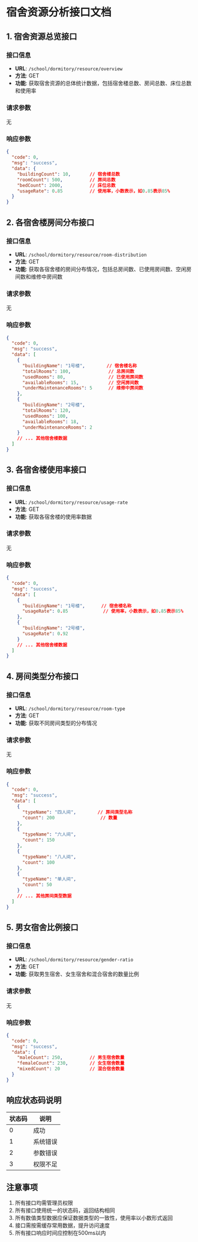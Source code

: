 # 宿舍资源分析接口文档

## 1. 宿舍资源总览接口

### 接口信息
- **URL**: `/school/dormitory/resource/overview`
- **方法**: GET
- **功能**: 获取宿舍资源的总体统计数据，包括宿舍楼总数、房间总数、床位总数和使用率

### 请求参数
无

### 响应参数
```json
{
  "code": 0,
  "msg": "success",
  "data": {
    "buildingCount": 10,       // 宿舍楼总数
    "roomCount": 500,          // 房间总数
    "bedCount": 2000,          // 床位总数
    "usageRate": 0.85          // 使用率，小数表示，如0.85表示85%
  }
}
```

## 2. 各宿舍楼房间分布接口

### 接口信息
- **URL**: `/school/dormitory/resource/room-distribution`
- **方法**: GET
- **功能**: 获取各宿舍楼的房间分布情况，包括总房间数、已使用房间数、空闲房间数和维修中房间数

### 请求参数
无

### 响应参数
```json
{
  "code": 0,
  "msg": "success",
  "data": [
    {
      "buildingName": "1号楼",        // 宿舍楼名称
      "totalRooms": 100,              // 总房间数
      "usedRooms": 80,                // 已使用房间数
      "availableRooms": 15,           // 空闲房间数
      "underMaintenanceRooms": 5      // 维修中房间数
    },
    {
      "buildingName": "2号楼",
      "totalRooms": 120,
      "usedRooms": 100,
      "availableRooms": 18,
      "underMaintenanceRooms": 2
    }
    // ... 其他宿舍楼数据
  ]
}
```

## 3. 各宿舍楼使用率接口

### 接口信息
- **URL**: `/school/dormitory/resource/usage-rate`
- **方法**: GET
- **功能**: 获取各宿舍楼的使用率数据

### 请求参数
无

### 响应参数
```json
{
  "code": 0,
  "msg": "success",
  "data": [
    {
      "buildingName": "1号楼",      // 宿舍楼名称
      "usageRate": 0.85             // 使用率，小数表示，如0.85表示85%
    },
    {
      "buildingName": "2号楼",
      "usageRate": 0.92
    }
    // ... 其他宿舍楼数据
  ]
}
```

## 4. 房间类型分布接口

### 接口信息
- **URL**: `/school/dormitory/resource/room-type`
- **方法**: GET
- **功能**: 获取不同房间类型的分布情况

### 请求参数
无

### 响应参数
```json
{
  "code": 0,
  "msg": "success",
  "data": [
    {
      "typeName": "四人间",        // 房间类型名称
      "count": 200                 // 数量
    },
    {
      "typeName": "六人间",
      "count": 150
    },
    {
      "typeName": "八人间",
      "count": 100
    },
    {
      "typeName": "单人间",
      "count": 50
    }
    // ... 其他房间类型数据
  ]
}
```

## 5. 男女宿舍比例接口

### 接口信息
- **URL**: `/school/dormitory/resource/gender-ratio`
- **方法**: GET
- **功能**: 获取男生宿舍、女生宿舍和混合宿舍的数量比例

### 请求参数
无

### 响应参数
```json
{
  "code": 0,
  "msg": "success",
  "data": {
    "maleCount": 250,          // 男生宿舍数量
    "femaleCount": 230,        // 女生宿舍数量
    "mixedCount": 20           // 混合宿舍数量
  }
}
```

## 响应状态码说明

| 状态码 | 说明 |
| ------ | ---- |
| 0      | 成功 |
| 1      | 系统错误 |
| 2      | 参数错误 |
| 3      | 权限不足 |

## 注意事项

1. 所有接口均需管理员权限
2. 所有接口使用统一的状态码，返回结构相同
3. 所有数值类型数据应保证数据类型的一致性，使用率以小数形式返回
4. 接口需按需缓存常用数据，提升访问速度
5. 所有接口响应时间应控制在500ms以内 